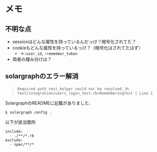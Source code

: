 # メモ

## 不明な点
* sessionはどんな属性を持っているんだっけ？暗号化されてた？
* cookieもどんな属性を持っているっけ？（暗号化はされてたはず）
    * →`:user_id`, `:remember_token`
* 両者の棲み分けは？


## solargraphのエラー解消
> `Required path test_helper could not be resolved.` in `test/integration/users_login_test.rb>RememberingTest | Line 1`

SolargraphのREADMEに記載がありました．

```
$ solargraph config .
```

以下が該当箇所
```:yml
include:
  - ./**/*.rb
exclude:
  - spec/**/*
```